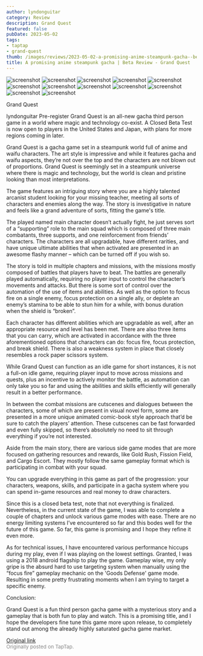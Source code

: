 ```yaml
---
author: lyndonguitar
category: Review
description: Grand Quest
featured: false
pubDate: 2023-05-02
tags:
- taptap
- grand-quest
thumb: /images/reviews/2023-05-02-a-promising-anime-steampunk-gacha--beta-review---grand-quest-0.avif
title: A promising anime steampunk gacha | Beta Review - Grand Quest
---
```


<div class="gallery">
  <img src="/images/reviews/2023-05-02-a-promising-anime-steampunk-gacha--beta-review---grand-quest-0.avif" alt="screenshot" />
  <img src="/images/reviews/2023-05-02-a-promising-anime-steampunk-gacha--beta-review---grand-quest-1.avif" alt="screenshot" />
  <img src="/images/reviews/2023-05-02-a-promising-anime-steampunk-gacha--beta-review---grand-quest-2.avif" alt="screenshot" />
  <img src="/images/reviews/2023-05-02-a-promising-anime-steampunk-gacha--beta-review---grand-quest-3.avif" alt="screenshot" />
  <img src="/images/reviews/2023-05-02-a-promising-anime-steampunk-gacha--beta-review---grand-quest-4.avif" alt="screenshot" />
  <img src="/images/reviews/2023-05-02-a-promising-anime-steampunk-gacha--beta-review---grand-quest-5.avif" alt="screenshot" />
  <img src="/images/reviews/2023-05-02-a-promising-anime-steampunk-gacha--beta-review---grand-quest-6.avif" alt="screenshot" />
  <img src="/images/reviews/2023-05-02-a-promising-anime-steampunk-gacha--beta-review---grand-quest-7.avif" alt="screenshot" />
  <img src="/images/reviews/2023-05-02-a-promising-anime-steampunk-gacha--beta-review---grand-quest-8.avif" alt="screenshot" />
  <img src="/images/reviews/2023-05-02-a-promising-anime-steampunk-gacha--beta-review---grand-quest-9.avif" alt="screenshot" />
  <img src="/images/reviews/2023-05-02-a-promising-anime-steampunk-gacha--beta-review---grand-quest-10.avif" alt="screenshot" />
  <img src="/images/reviews/2023-05-02-a-promising-anime-steampunk-gacha--beta-review---grand-quest-11.avif" alt="screenshot" />
</div>

Grand Quest

lyndonguitar
Pre-register
Grand Quest is an all-new gacha third person game in a world where magic and technology co-exist. A Closed Beta Test is now open to players in the United States and Japan, with plans for more regions coming in later.

Grand Quest is a gacha game set in a steampunk world full of anime and waifu characters. The art style is impressive and while it features gacha and waifu aspects, they’re not over the top and the characters are not blown out of proportions. Grand Quest is seemingly set in a steampunk universe where there is magic and technology, but the world is clean and pristine looking than most interpretations.

The game features an intriguing story where you are a highly talented arcanist student looking for your missing teacher, meeting all sorts of characters and enemies along the way. The story is investigative in nature and feels like a grand adventure of sorts, fitting the game's title.

The played named main character doesn’t actually fight, he just serves sort of a “supporting” role to the main squad which is composed of three main combatants, three supports, and one reinforcement from friends’ characters. The characters are all upgradable, have different rarities, and have unique ultimate abilities that when activated are presented in an awesome flashy manner – which can be turned off if you wish so.

The story is told in multiple chapters and missions, with the missions mostly composed of battles that players have to beat. The battles are generally played automatically, requiring no player input to control the character’s movements and attacks. But there is some sort of control over the automation of the use of items and abilities. As well as the option to focus fire on a single enemy, focus protection on a single ally, or deplete an enemy’s stamina to be able to stun him for a while, with bonus duration when the shield is “broken”.

Each character has different abilities which are upgradable as well, after an appropriate resource and level has been met. There are also three items that you can carry, which are activated in accordance with the three aforementioned options that characters can do: focus fire, focus protection, and break shield. There is also a weakness system in place that closely resembles a rock paper scissors system.

While Grand Quest can function as an idle game for short instances, it is not a full-on idle game, requiring player input to move across missions and quests, plus an incentive to actively monitor the battle, as automation can only take you so far and using the abilities and skills efficiently will generally result in a better performance.

In between the combat missions are cutscenes and dialogues between the characters, some of which are present in visual novel form, some are presented in a more unique animated comic-book style approach that’d be sure to catch the players’ attention. These cutscenes can be fast forwarded and even fully skipped, so there’s absolutely no need to sit through everything if you’re not interested.

Aside from the main story, there are various side game modes that are more focused on gathering resources and rewards, like Gold Rush, Fission Field, and Cargo Escort. They mostly follow the same gameplay format which is participating in combat with your squad.

You can upgrade everything in this game as part of the progression: your characters, weapons, skills, and participate in a gacha system where you can spend in-game resources and real money to draw characters.

Since this is a closed beta test, note that not everything is finalized. Nevertheless, in the current state of the game, I was able to complete a couple of chapters and unlock various game modes with ease. There are no energy limiting systems I’ve encountered so far and this bodes well for the future of this game. So far, this game is promising and I hope they refine it even more.

As for technical issues, I have encountered various performance hiccups during my play, even if I was playing on the lowest settings. Granted, I was using a 2018 android flagship to play the game. Gameplay wise, my only gripe is the absurd hard to use targeting system when manually using the “focus fire” gameplay mechanic on the 'Goods Defense' game mode. Resulting in some pretty frustrating moments when I am trying to target a specific enemy.

Conclusion:

Grand Quest is a fun third person gacha game with a mysterious story and a gameplay that is both fun to play and watch. This is a promising title, and I hope the developers fine tune this game more upon release, to completely stand out among the already highly saturated gacha game market.

[Original link](https://www.taptap.io/post/5311053)<br><span style="font-size: 0.95em; color: #888;">Originally posted on TapTap.</span>